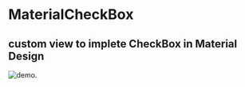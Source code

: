 # MaterialCheckBox
custom view to implete CheckBox in Material Design
----
![demo](https://github.com/hanks-zyh/MaterialCheckBox/blob/master/demo.gif).
